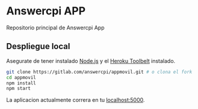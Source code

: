 
Answercpi APP
===================

Repositorio principal de Answercpi App

## Despliegue local

Asegurate de tener instalado [Node.js](http://nodejs.org/) y el [Heroku Toolbelt](https://toolbelt.heroku.com/) instalado.

```sh
git clone https://gitlab.com/answercpi/appmovil.git # o clona el fork
cd appmovil
npm install
npm start
```

La aplicacion actualmente correra en tu [localhost:5000](http://localhost:5000/).


